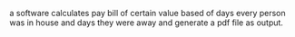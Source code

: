 a software calculates pay bill of certain value based of days every person was in house and days they were away
and generate a pdf file as output.